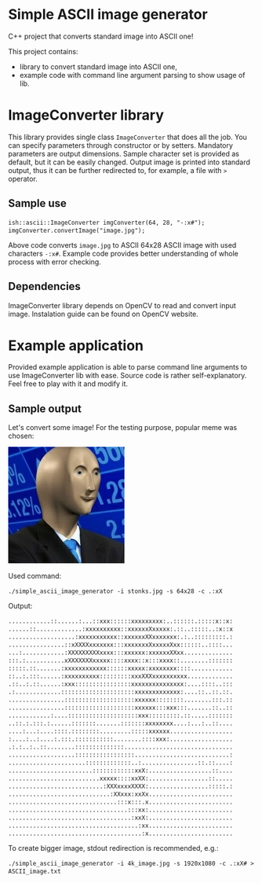 # Simple ASCII image generator
C++ project that converts standard image into ASCII one!

This project contains:
- library to convert standard image into ASCII one,
- example code with command line argument parsing to show usage of lib.

# ImageConverter library
This library provides single class `ImageConverter` that does all the job. You can specify parameters through constructor or by setters. Mandatory parameters are output dimensions. Sample character set is provided as default, but it can be easily changed.
Output image is printed into standard output, thus it can be further redirected to, for example, a file with `>` operator.

## Sample use
```
ish::ascii::ImageConverter imgConverter(64, 28, "-:x#");
imgConverter.convertImage("image.jpg");
```
Above code converts `image.jpg` to ASCII 64x28 ASCII image with used characters `-:x#`.
Example code provides better understanding of whole process with error checking.

## Dependencies
ImageConverter library depends on OpenCV to read and convert input image.
Instalation guide can be found on OpenCV website.

# Example application
Provided example application is able to parse command line arguments to use ImageConverter lib with ease.
Source code is rather self-explanatory. Feel free to play with it and modify it.

## Sample output
Let's convert some image! For the testing purpose, popular meme was chosen:

![Stonks](stonks.jpg)

Used command:
```
./simple_ascii_image_generator -i stonks.jpg -s 64x28 -c .:xX
```

Output:
```
............::......:...::xxx::::::xxxxxxxxx:..::::::.:::::x::x:
......::.............:xxxxxxxxxx::xxxxxxXxxxxx:.::..:::::..:x::x
...................:xxxxxxxxxxx::xxxxxxXXxxxxxxx:.:..:::::::::.:
................::xXXXXxxxxxxx:::xxxxxxxXxxxxxXxx::::::..::::...
...:............:XXXXXXXXXxxxx:::xxxxxx:xxxxxxXXxx..............
:::.:...........xXXXXXXXxxxxx::::xxxx::x:::xxxx::........:::::::
:::::.::.......:xxxxxxxxxxxx::::::xxxxx:xxxxxxxx::::............
::..:.:::......:xxxxxxxxxx:::::::::xxxXXXxxxxxxxxxx.............
.::..:.::......:xxx::::::::::::::::xxxxxxxxxxxxxxx:....::::..:::
.:.............:::::::::::::::::::::xxxxxxxxxxxxx:....::..::.::.
................::::::::::::::::::::xxxxxx::::::::........:::.::
................::::::::::::::::::::xxxxxx:::xxx:::.......::..::
............:....::::::::::::::::::::xxx:::::::::.::.....:::::::
..::.:.:::.:......:::::::.......:::::::xxxxxxxx....:...:..::....
....:...:....::::.::::::::.........:::::xxxxxx..................
:....:..:....:.:::.:::::::::::........::::xxx:..................
.:.:..:..::........::::::::::::::...............................
...................:::::::::::::::::...........................:
......................:::::::::::::..:................::.::....:
........................::::::::::::xxX:..................::....
..........................xxxxx::::xxXX:.................::.....
...........................:XXXxxxxXXXX:.................:::::.:
.............................:XXxxx:xxXx........................
...............................:::x:::.x........................
..................................:::xx:........................
...................................:xxX:........................
.....................................:xx........................
......................................:x........................
```

To create bigger image, stdout redirection is recommended, e.g.:
```
./simple_ascii_image_generator -i 4k_image.jpg -s 1920x1080 -c .:xX# > ASCII_image.txt
```
